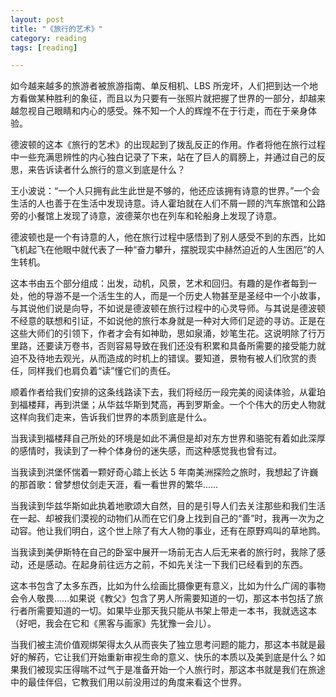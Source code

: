 ```yaml
---
layout: post
title: "《旅行的艺术》"
category: reading
tags: [reading]

---
```


如今越来越多的旅游者被旅游指南、单反相机、LBS 所宠坏，人们把到达一个地方看做某种胜利的象征，而且以为只要有一张照片就把握了世界的一部分，却越来越忽视自己眼睛和内心的感受。殊不知一个人的辉煌不在于行走，而在于亲身体验。


德波顿的这本《旅行的艺术》的出现起到了拨乱反正的作用。作者将他在旅行过程中一些充满思辨性的内心独白记录了下来，站在了巨人的肩膀上，并通过自己的反思，来告诉读者什么旅行的意义到底是什么？


王小波说：“一个人只拥有此生此世是不够的，他还应该拥有诗意的世界。”一个会生活的人也善于在生活中发现诗意。诗人霍珀就在人们不屑一顾的汽车旅馆和公路旁的小餐馆上发现了诗意，波德莱尔也在列车和轮船身上发现了诗意。


德波顿也是一个有诗意的人，他在旅行过程中感悟到了别人感受不到的东西，比如飞机起飞在他眼中就代表了一种“奋力攀升，摆脱现实中赫然迫近的人生困厄”的人生转机。


这本书由五个部分组成：出发，动机，风景，艺术和回归。有趣的是作者每到一处，他的导游不是一个活生生的人，而是一个历史人物甚至是圣经中一个小故事，与其说他们说是向导，不如说是德波顿在旅行过程中的心灵导师。与其说是德波顿不经意的联想和引证，不如说他的旅行本身就是一种对大师们足迹的寻访。正是在这些大师们的引领下，作者才会有如神助，思如泉涌，妙笔生花。这说明除了行万里路，还要读万卷书，否则容易导致在我们还没有积累和具备所需要的接受能力就迫不及待地去观光，从而造成的时机上的错误。要知道，景物有被人们欣赏的责任，同样我们也肩负着“读”懂它们的责任。


顺着作者给我们安排的这条线路读下去，我们将经历一段完美的阅读体验，从霍珀到福楼拜，再到洪堡；从华兹华斯到梵高，再到罗斯金。一个个伟大的历史人物就这样向我们走来，告诉我们世界的本质到底是什么。


当我读到福楼拜自己所处的环境是如此不满但是却对东方世界和骆驼有着如此深厚的感情时，我读到了一种个体身份的迷失感，而这种感觉我也曾有过。


当我读到洪堡怀惴着一颗好奇心踏上长达 5 年南美洲探险之旅时，我想起了许巍的那首歌：曾梦想仗剑走天涯，看一看世界的繁华……


当我读到华兹华斯如此执着地歌颂大自然，目的是引导人们去关注那些和我们生活在一起、却被我们漠视的动物们从而在它们身上找到自己的“善”时，我再一次为之动容。他让我们明白，这个世上除了有大人物的事业，还有在原野鸡叫的草地鹨。


当我读到美伊斯特在自己的卧室中展开一场前无古人后无来者的旅行时，我除了感动，还是感动。在起身前往远方之前，不如先关注一下我们已经看到的东西。


这本书包含了太多东西，比如为什么绘画比摄像更有意义，比如为什么广阔的事物会令人敬畏……如果说《教父》包含了男人所需要知道的一切，那这本书包括了旅行者所需要知道的一切。如果毕业那天我只能从书架上带走一本书，我就选这本（好吧，我会在它和《黑客与画家》先犹豫一会儿）。


当我们被主流价值观绑架得太久从而丧失了独立思考问题的能力，那这本书就是最好的解药，它让我们开始重新审视生命的意义、快乐的本质以及美到底是什么？如果我们被现实压得喘不过气于是准备开始一个人旅行时，那这本书就是我们在旅途中的最佳伴侣，它教我们用以前没用过的角度来看这个世界。
